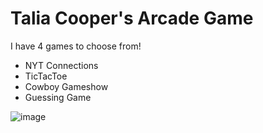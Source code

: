 # Talia Cooper's Arcade Game

I have 4 games to choose from! 

- NYT Connections
- TicTacToe
- Cowboy Gameshow
- Guessing Game


![image](https://github.com/tcooperr/Arcade-Project/assets/170140586/d19a590b-45b6-4b99-be42-ad7dec754dd3)

